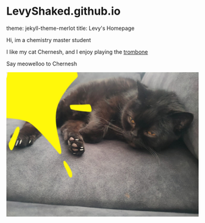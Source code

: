 # LevyShaked.github.io
theme: jekyll-theme-merlot
title: Levy's Homepage

Hi, im a chemistry master student 

I like my cat Chernesh, and I enjoy playing the [trombone](https://en.wikipedia.org/wiki/Trombone)

Say meowelloo to Chernesh 

![](PHOTO-2024-04-14-19-52-18.jpg)
